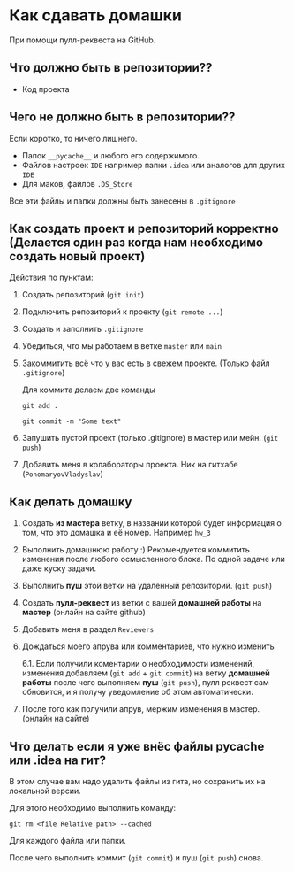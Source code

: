 # Как сдавать домашки

При помощи пулл-реквеста на GitHub.

## Что должно быть в репозитории??

- Код проекта

## Чего не должно быть в репозитории??

Если коротко, то ничего лишнего.

- Папок `__pycache__` и любого его содержимого.
- Файлов настроек `IDE` например папки `.idea` или аналогов для других `IDE`
- Для маков, файлов `.DS_Store`

Все эти файлы и папки должны быть занесены в `.gitignore`

## Как создать проект и репозиторий корректно (Делается один раз когда нам необходимо создать новый проект)

Действия по пунктам:

1. Создать репозиторий (`git init`)
2. Подключить репозиторий к проекту (`git remote ...`)
3. Создать и заполнить `.gitignore`
4. Убедиться, что мы работаем в ветке `master` или `main`
5. Закоммитить всё что у вас есть в свежем проекте. (Только файл `.gitignore`)
   
   Для коммита делаем две команды
   
   `git add .`
   
   `git commit -m "Some text"`
6. Запушить пустой проект (только .gitignore) в мастер или мейн. (`git push`)
7. Добавить меня в колабораторы проекта. Ник на гитхабе (`PonomaryovVladyslav`)

## Как делать домашку

1. Создать **из мастера** ветку, в названии которой будет информация о том, что это домашка и её номер. Например `hw_3`
2. Выполнить домашнюю работу :) Рекомендуется коммитить изменения после любого осмысленного блока. По одной задаче или
   даже куску задачи.
3. Выполнить **пуш** этой ветки на удалённый репозиторий. (`git push`)
4. Создать **пулл-реквест** из ветки с вашей **домашней работы** на **мастер** (онлайн на сайте github)
5. Добавить меня в раздел `Reviewers`
6. Дождаться моего апрува или комментариев, что нужно изменить
   
   6.1. Если получили коментарии о необходимости изменений, изменения добавляем (`git add` + `git commit`) на ветку
   **домашней работы** после чего выполняем **пуш** (`git push`), пулл реквест сам обновится, 
   и я получу уведомление об этом автоматически.
7. После того как получили апрув, мержим изменения в мастер. (онлайн на сайте)

## Что делать если я уже внёс файлы __pycache__ или .idea на гит?

В этом случае вам надо удалить файлы из гита, но сохранить их на локальной версии.

Для этого необходимо выполнить команду:

```
git rm <file Relative path> --cached
```

Для каждого файла или папки.

После чего выполнить коммит (`git commit`) и пуш (`git push`) снова.